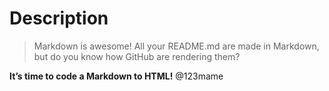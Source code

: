 # Description

> Markdown is awesome! All your README.md are made in Markdown,
> but do you know how GitHub are rendering them?

**It’s time to code a Markdown to HTML!**
@123mame